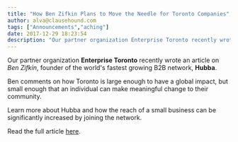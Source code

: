 ```yaml
---
title: "How Ben Zifkin Plans to Move the Needle for Toronto Companies"
author: alva@clausehound.com
tags: ["Announcements","aching"]
date: 2017-12-29 18:23:54
description: "Our partner organization Enterprise Toronto recently wrote an article on Ben Zifkin, founder of the world's fastest growing B2B network, Hubba."
---
```




Our partner organization **Enterprise Toronto** recently wrote an article on *Ben Zifkin*, founder of the world's fastest growing B2B network, **Hubba**.

Ben comments on how Toronto is large enough to have a global impact, but small enough that an individual can make meaningful change to their community.

Learn more about Hubba and how the reach of a small business can be significantly increased by joining the network.

Read the full article [here](https://startupheretoronto.com/type/profiles/ben-zifkin-plans-move-needle-toronto-companies/).
